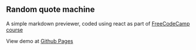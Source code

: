 ## Random quote machine

A simple markdown previewer, coded using react as part of <a href="https://www.freecodecamp.org/learn/front-end-libraries/front-end-libraries-projects/build-a-random-quote-machine" target="_blank">FreeCodeCamp course</a>

View demo at <a href="https://matyd356.github.io/quote/" target="_blank">Github Pages</a>
